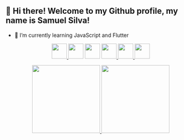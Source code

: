 ## 👋 Hi there! Welcome to my Github profile, my name is Samuel Silva!

- 🌱 I’m currently learning JavaScript and Flutter

<p align="center"> <a href="https://github.com/samuelsilvati"><img src="https://cdn.jsdelivr.net/gh/devicons/devicon/icons/git/git-original.svg"  width="40" height="40"> </a>
<a href="https://github.com/samuelsilvati"><img src="https://cdn.jsdelivr.net/gh/devicons/devicon/icons/html5/html5-original.svg" width="40" height="40" ></a> <a href="https://github.com/samuelsilvati"><img src="https://cdn.jsdelivr.net/gh/devicons/devicon/icons/css3/css3-original.svg"  width="40" height="40"></a> 
<a href="https://github.com/samuelsilvati"><img src="https://cdn.jsdelivr.net/gh/devicons/devicon/icons/javascript/javascript-original.svg" width="40" height="40"> </a> <a href="https://github.com/samuelsilvati"><img src="https://cdn.jsdelivr.net/gh/devicons/devicon/icons/typescript/typescript-original.svg" width="40" height="40"> </a> 
 <a href="https://github.com/samuelsilvati"><img src="https://cdn.jsdelivr.net/gh/devicons/devicon/icons/react/react-original.svg"  width="40" height="40"> </a>
</p>
          

<div align="center">
  <a href="https://github.com/samuelsilvati">
  <img height="180em" src="https://github-readme-stats.vercel.app/api?username=samuelsilvati&show_icons=true&theme=onedark&include_all_commits=true&count_private=true"/>
  <img height="180em" src="https://github-readme-stats.vercel.app/api/top-langs/?username=samuelsilvati&layout=compact&theme=onedark">
            
<!--    <img height="180em" src="https://https://github-readme-stats-eight-theta.vercel.app/api/top-langs/?username=samuelsilvati&layout=compact&langs_count=7&theme=dark"/>
 </div> -->


<!--     ![Snake animation](https://github.com/samuelsilvati/samuelsilvati/blob/output/github-contribution-grid-snake.svg)

<!--
**samuelsilvati/samuelsilvati** is a ✨ _special_ ✨ repository because its `README.md` (this file) appears on your GitHub profile.

Here are some ideas to get you started:

- 🔭 I’m currently working on ...
- 🌱 I’m currently learning ...
- 👯 I’m looking to collaborate on ...
- 🤔 I’m looking for help with ...
- 💬 Ask me about ...
- 📫 How to reach me: ...
- 😄 Pronouns: ...
- ⚡ Fun fact: ...
-->
